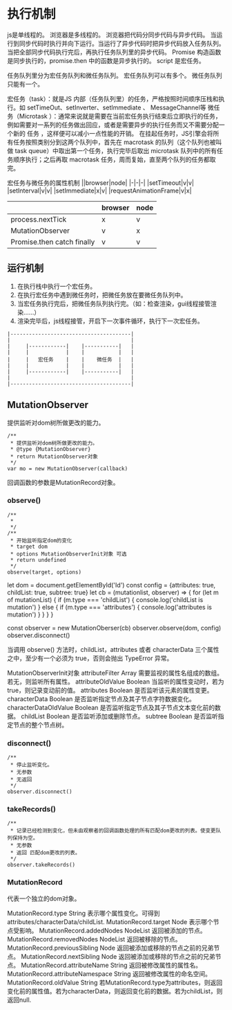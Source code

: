 # 执行机制

js是单线程的。
浏览器是多线程的。
浏览器把代码分同步代码与异步代码。
当运行到同步代码时执行并向下运行。当运行了异步代码时把异步代码放入任务队列。
当把全部同步代码执行完后，再执行任务队列里的异步代码。
Promise 构造函数是同步执行的，promise.then 中的函数是异步执行的。
script 是宏任务。

任务队列里分为宏任务队列和微任务队列。
宏任务队列可以有多个。
微任务队列只能有一个。

宏任务（task）：就是JS 内部（任务队列里）的任务，严格按照时间顺序压栈和执行。如 setTimeOut、setInverter、setImmediate 、 MessageChannel等
微任务（Microtask ）：通常来说就是需要在当前宏任务执行结束后立即执行的任务，例如需要对一系列的任务做出回应，或者是需要异步的执行任务而又不需要分配一个新的 任务 ，这样便可以减小一点性能的开销。
在挂起任务时，JS引擎会将所有任务按照类别分到这两个队列中，首先在 macrotask 的队列（这个队列也被叫做 task queue）中取出第一个任务，执行完毕后取出 microtask 队列中的所有任务顺序执行；之后再取 macrotask 任务，周而复始，直至两个队列的任务都取完。

宏任务与微任务的属性机制
||browser|node|
|-|-|-|
|setTimeout|v|v|
|setInterval|v|v|
|setImmediate|x|v|
|requestAnimationFrame|v|x|

||browser|node|
|-|-|-|
|process.nextTick|x|v|
|MutationObserver|v|x|
|Promise.then catch finally|v|v|

## 运行机制

1. 在执行栈中执行一个宏任务。
2. 在执行宏任务中遇到微任务时，把微任务放在要微任务队列中。
3. 当宏任务执行完后，把微任务队列执行完。（如：检查渲染，gui线程接管渲染……）
4. 渲染完毕后，js线程接管，开启下一次事件循环，执行下一次宏任务。

```
|---------------------------------------|
|                                       |
|     |------------|    |-----------|   |
|     |            |    |           |   |
|     |   宏任务    |    |    微任务  |   |
|     |            |    |           |   |
|     |------------|    |-----------|   |
|                                       |
|---------------------------------------|
```

## MutationObserver

提供监听对dom树所做更改的能力。

```
/**
 * 提供监听对dom树所做更改的能力。
 * @type {MutationObserver}
 * return MutationObserver对象
 */
var mo = new MutationObserver(callback)
```

回调函数的参数是MutationRecord对象。

### observe()

```
/**
 * 
 */
/**
 * 开始监听指定dom的变化
 * target dom
 * options MutationObserverInit对象 可选
 * return undefined
 */
observe(target, options)
```

let dom = document.getElementById('Id')
const config = {attributes: true, childList: true, subtree: true}
let cb = (mutationlist, observer) => {
  for (let m of mutationList) {
    if (m.type === 'childList') {
      console.log('childList is mutation')
    } else {
      if (m.type === 'attributes') {
        console.log('attributes is mutation')
      }
    }
  }
}

const observer = new MutationOberser(cb)
observer.observe(dom, config)
observer.disconnect()

当调用 observe() 方法时，childList，attributes 或者 characterData 三个属性之中，至少有一个必须为 true，否则会抛出 TypeError 异常。

MutationObserverInit对象
attributeFilter          Array     需要监视的属性名组成的数组。若无，则监听所有属性。
attributeOldValue        Boolean   当监听的属性变动时，若为true，则记录变动前的值。
attributes               Boolean   是否监听该元素的属性变更。
characterData            Boolean   是否监听指定节点及其子节点字符数据变化。
characterDataOldValue    Boolean   是否监听指定节点及其子节点文本变化前的数据。
childList                Boolean   是否监听添加或删除节点。
subtree                  Boolean   是否监听指定节点的整个节点树。

### disconnect()

```
/**
 * 停止监听变化。
 * 无参数
 * 无返回
 */
observer.disconnect()
```

### takeRecords()

```
/**
 * 记录已经检测到变化，但未由观察者的回调函数处理的所有匹配dom更改的列表。使变更队列保持为空。
 * 无参数
 * 返回 匹配dom更改的列表。
 */
observer.takeRecords()
```

### MutationRecord

代表一个独立的dom对象。

MutationRecord.type String 表示哪个属性变化。可得到attributes/characterData/childList.
MutationRecord.target Node 表示哪个节点受影响。
MutationRecord.addedNodes NodeList 返回被添加的节点。
MutationRecord.removedNodes NodeList 返回被移除的节点。
MutationRecord.previousSibling Node 返回被添加或移除的节点之前的兄弟节点。
MutationRecord.nextSibling Node 返回被添加或移除的节点之前的兄弟节点。
MutationRecord.attributeName String 返回被修改属性的属性名。
MutationRecord.attributeNamespace String 返回被修改属性的命名空间。
MutationRecord.oldValue String 若MutationRecord.type为attributes，则返回变化前的属性值。若为characterData，则返回变化前的数据。若为childList，则返回null.



